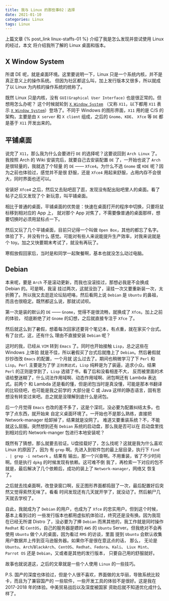 ```yaml
---
title: 我与 Linux 的那些事02：选择
date: 2021-01-10
categories: Linux
tags: Linux
---
```


上篇文章 {% post_link linux-staffs-01 %} 介绍了我是怎么发现并尝试使用 Linux 的经过，本文
将介绍我所了解的 Linux 桌面和版本。

## X Window System

所谓 DE 呢，就是桌面环境。这里要说明一下，Linux 只是一个系统内核，并不是真正意义上的操作系统。
但因为社区都这么叫，加上发行版本又很多，所以就成了以 Linux 为内核的操作系统的统称了。

既然 Linux 只是内核，没有 `GUI(Graphical User Interface)` 也是很正常的。但想用怎么办呢？
这个时候就轮到 [`X Window System`][x-window-system] （又称 `X11`，以下都用 `X11`
表示 [`X Window System`][x-window-system]）登场了。不同于 Windows 的图形界面，`X11`
用的是 C/S 的架构，主要是由 `X server` 和 `X client` 组成，之后的 `Gnome`、`KDE`、
`Xfce` 等 `DE` 都是基于 `X11` 开发出来的。

## 平铺桌面

说完了 `X11`，那么我为什么会要进行 `DE` 的选择呢？这要说回到 `Arch Linux` 了。我按照 Arch
的 Wiki 安装完后，就要自己去安装配置 `DE` 了，一开始也说了 `Arch` 是很轻量的，我就选了个轻量
的 `DE` —— `Xfce4`。为什么不选 `Gnome` 或 `KDE` 呢？因为之前也体验过，感觉并不是很
舒服，还是 `Xfce4` 用起来舒服，占用内存不会很大，同时界面也还可以。

安装好 `Xfce4` 之后，然后又去贴吧逛了逛，发现没有配出贴吧里人的桌面。看了帖子之后又发现了个
新玩意，叫平铺桌面。

相比于普通的桌面，平铺桌面的优势是：快速在桌面打开的程序中切换，只要将鼠标移到相对应的 App 上，
就对那个 App 对焦了，不需要像普通的桌面那样，想要切换时必须用鼠标点一下。

然后又玩了几个平铺桌面，目前只记得一个叫做 `Open Box`，其他的都忘了名字。体验了下，并没有什么
感觉。可能对有些人来说能提升生产效率，对我来说就是个 toy。加之又快要期末考试了，就没有再玩了。

寒假放假回家后，当时是和同学一起聚餐啊，基本也就没怎么动过电脑。

## Debian

本来呢，要是 `Arch` 不是滚动更新，而我也没滚挂过，那想必我是不会换成 Debian 的。可是啊，我滚
挂过两次，这就没劲了，滚挂一次又要重新装一次，太折腾了。所以我又去逛逛论坛贴吧咯，然后看网上说
`Debian` 是 `Ubuntu` 的鼻祖，而且也很稳定。既然都这么说，那就试试呗。

第一次是装的默认的 `DE` —— `Gnome`，觉得不是很流畅，就换成了 `Xfce`。加上之前的体验，
彻底断绝了对 `Gnome` 的幻想，之后就直接专注于 `Xfce` 了。

然后就这么到了暑假，想着每次回家还要背个笔记本，有点重，就在家买个台式。有了台式，这，还有什么
理由不直接安装 `Debian` 呢？

这时的我，已经从 `VIM` 转到 `Emacs` 了。同时也开始接触 `Lisp`，总之这些在 Windows 上体验
就是不佳，所以暑假买了台式后就撸上了 `Debian`。然后暑假就抄抄改改 `Emacs` 的配置，一个月就
这么过去了。期间也稍微学习了下 `Perl` 和 `Lisp`。`Perl` 主要是为了学 `正则表达式`，`Lisp`
纯粹是为了装逼，追求小众。结果 `Perl` 的正则是学到了，`Lisp` 选错了书，看了后和没看相差不大，
反而被里面的术语给整迷糊了，什么词法作用域啊、动态作用域啊、闭包啊还有 Lambda 表达式。前两个
和 Lambda 还是看的懂，但是闭包当时是真没懂，可能是那本书翻译的比较绕吧，也可能是我之前学的
大部分是 C 或 Java 这样的静态语言，固有思想没有转变过来吧。总之就是没理解到底什么是闭包。

后一个月觉得 `Emacs` 也改的差不多了，这是个深坑，没必要为配置纠结太多。也学了点东西，就开始来
自定义桌面环境了。一开始也不是那么熟练，直接把 Network-manager 给卸掉了，结果就是没网了。
难道又要重装系统？不，不能就这么屈服。突然想到还有 `Debian` 系统的启动盘，那么我是否可以在
启动盘里找到相对应的 Network-manger 包进行本地安装呢？

既然有了猜想，那么就要去验证。U盘挂载好了，怎么找呢？这就是我为什么喜欢 Linux 的原因了，因为
有 `grep` 啊。先进入到软件包的最上层目录，执行下 `find . | grep -i network` 。结果有
输出，那一个兴奋啊。不用重装，省了不少时间啊。但是执行 `dpkg` 的时候发现有依赖。这可难不倒
我了，再检索一下对应的包不就是，最后解决了几个依赖后，成功的装上了 `Network-manager`，网络又
恢复了。

之后就去找桌面啊，改登录窗口啊，反正图形界面都捣鼓了一次，最后配置好后突然又觉得索然无味了。看看
时间发现还有几天就开学了，就没动了。然后躺尸几天就去学校了。

自此，我就成为了 `Debian` 的用户，也成为了 `Xfce` 的忠实用户。但到这个时候，基本上看到过的
一些发行版本也都用虚拟机体验过，终究还是没有换。因为我现在已经无所谓 Distro 了，没必要为了捧
`Debian` 而黑其他的，我工作就是同时操作 `Redhat` 和 `CentOS`，自己的服务器是嫖的 `AWS` 的
`Ubuntu` Server。但我绝对不会再使用 `Ubuntu` 做个人的桌面，因为看过 `RMS` 的访谈，里面
提到 `Ubuntu` 会默认收集用户数据并上传到亚马逊服务器。如果你不是很在意这点的话， 那么，
无论是 `Ubuntu`、`Arch`/`BlackArch`、`CentOS`、`Redhat`、`Fedora`、`Kali`、
`Liux Mint`、`Parrot OS` 还是 `Debian`，又或者是其他的发行版本， 只要自己用的舒服就好。

故事也就说道这，之后的文章就是一些个人使用 `Linux` 的一些技巧。

P.S. 国产的深度也体验过，但是个人很不喜欢，界面做的太华丽，导致系统比较卡，而且为了兼容国产的
一些软件，一些开发工具的体验不是很好。这是我在 2017-2018 年的体验。中美贸易战后以及深度被国家
资助后就不知道优化成什么样了。

[x-window-system]: https://baike.baidu.com/item/X-WINDOW/2769585
